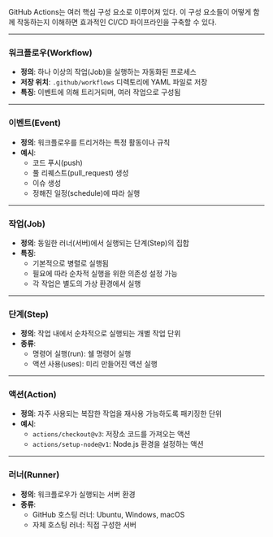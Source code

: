 <p>GitHub Actions는 여러 핵심 구성 요소로 이루어져 있다. 이 구성 요소들이 어떻게 함께 작동하는지 이해하면 효과적인 CI/CD 파이프라인을 구축할 수 있다.</p>
<hr />
<h3 id="워크플로우workflow">워크플로우(Workflow)</h3>
<ul>
<li><strong>정의</strong>: 하나 이상의 작업(Job)을 실행하는 자동화된 프로세스</li>
<li><strong>저장 위치</strong>: <code>.github/workflows</code> 디렉토리에 YAML 파일로 저장</li>
<li><strong>특징</strong>: 이벤트에 의해 트리거되며, 여러 작업으로 구성됨</li>
</ul>
<hr />
<h3 id="이벤트event">이벤트(Event)</h3>
<ul>
<li><strong>정의</strong>: 워크플로우를 트리거하는 특정 활동이나 규칙</li>
<li><strong>예시</strong>: <ul>
<li>코드 푸시(push)</li>
<li>풀 리퀘스트(pull_request) 생성</li>
<li>이슈 생성</li>
<li>정해진 일정(schedule)에 따라 실행</li>
</ul>
</li>
</ul>
<hr />
<h3 id="작업job">작업(Job)</h3>
<ul>
<li><strong>정의</strong>: 동일한 러너(서버)에서 실행되는 단계(Step)의 집합</li>
<li><strong>특징</strong>: <ul>
<li>기본적으로 병렬로 실행됨</li>
<li>필요에 따라 순차적 실행을 위한 의존성 설정 가능</li>
<li>각 작업은 별도의 가상 환경에서 실행</li>
</ul>
</li>
</ul>
<hr />
<h3 id="단계step">단계(Step)</h3>
<ul>
<li><strong>정의</strong>: 작업 내에서 순차적으로 실행되는 개별 작업 단위</li>
<li><strong>종류</strong>:<ul>
<li>명령어 실행(run): 쉘 명령어 실행</li>
<li>액션 사용(uses): 미리 만들어진 액션 실행</li>
</ul>
</li>
</ul>
<hr />
<h3 id="액션action">액션(Action)</h3>
<ul>
<li><strong>정의</strong>: 자주 사용되는 복잡한 작업을 재사용 가능하도록 패키징한 단위</li>
<li><strong>예시</strong>: <ul>
<li><code>actions/checkout@v3</code>: 저장소 코드를 가져오는 액션</li>
<li><code>actions/setup-node@v1</code>: Node.js 환경을 설정하는 액션</li>
</ul>
</li>
</ul>
<hr />
<h3 id="러너runner">러너(Runner)</h3>
<ul>
<li><strong>정의</strong>: 워크플로우가 실행되는 서버 환경</li>
<li><strong>종류</strong>:<ul>
<li>GitHub 호스팅 러너: Ubuntu, Windows, macOS</li>
<li>자체 호스팅 러너: 직접 구성한 서버</li>
</ul>
</li>
</ul>